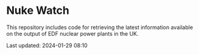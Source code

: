 # Nuke Watch

This repository includes code for retrieving the latest information available on the output of EDF nuclear power plants in the UK.

Last updated: 2024-01-29 08:10
